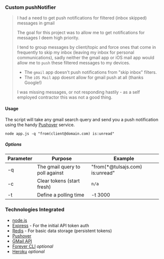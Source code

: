 ### Custom pushNotifier

> I had a need to get push notifications for filtered (inbox skipped) messages in gmail
>
> The goal for this project was to allow me to get notifications for messages I deem high priority.
>
> I tend to group messages by client/topic and force ones that come in frequently to skip my inbox (leaving my inbox for personal communications), sadly neither the gmail app or iOS mail app would allow me to `push` these filtered messages to my devices.
>
> - The `gmail` app doesn't push notifications from "skip inbox" filters.
> - The `iOS Mail` app doesnt allow for gmail push at all (thanks Google!)
>
> I was missing messages, or not responding hastily - as a self employed contractor this was not a good thing.

#### Usage

The script will take any gmail search query and send you a push notification using the handy [Pushover](https://pushover.net/) service.
~~~
node app.js -q "from(client@domain.com) is:unread"
~~~

##### Options

Parameter   | Purpose | Example
----------- | --------| -----------
-q          | The gmail query to poll against | "from(*@tulsajs.com) is:unread"
-c          | Clear tokens (start fresh) | `n/a`
-t          | Define a polling time | -t 3000

### Technologies Integrated

- [node.js](http://nodejs.org/)
- [Express](http://expressjs.com/) - For the initial API token auth
- [Redis](http://redis.io/) - For basic data storage (persistent tokens)
- [Pushover](https://pushover.net/)
- [GMail API](https://developers.google.com/gmail/api/)
- [Forever CLI](https://github.com/nodejitsu/forever) _optional_
- [Heroku](http://heroku.com) _optional_
